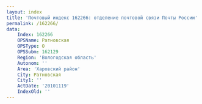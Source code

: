 ```yaml
---
layout: index
title: 'Почтовый индекс 162266: отделение почтовой связи Почты России'
permalink: /162266/
data:
    Index: 162266
    OPSName: Ратновская
    OPSType: О
    OPSSubm: 162129
    Region: 'Вологодская область'
    Autonom: ''
    Area: 'Харовский район'
    City: Ратновская
    City1: ''
    ActDate: '20101119'
    IndexOld: ''
---
```

